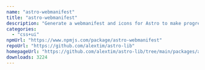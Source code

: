 ```yaml
---
name: "astro-webmanifest"
title: "astro-webmanifest"
description: "Generate a webmanifest and icons for Astro to make progressive web apps"
categories:
  - "css+ui"
npmUrl: "https://www.npmjs.com/package/astro-webmanifest"
repoUrl: "https://github.com/alextim/astro-lib"
homepageUrl: "https://github.com/alextim/astro-lib/tree/main/packages/astro-webmanifest#readme"
downloads: 3224
---
```

